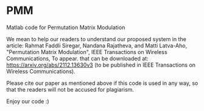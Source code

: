# PMM
Matlab code for Permutation Matrix Modulation

We mean to help our readers to understand our proposed system in the article:
Rahmat Faddli Siregar, Nandana Rajatheva, and Matti Latva-Aho, "Permutation Matrix Modulation", IEEE Transactions on Wireless Communications, To appear.
that can be downloaded at: https://arxiv.org/abs/2112.13630v3 (to be published in IEEE Transactions on Wireless Communications).

Please cite our paper as mentioned above if this code is used in any way, so that the readers will not be accused for plagiarism.

Enjoy our code :)
